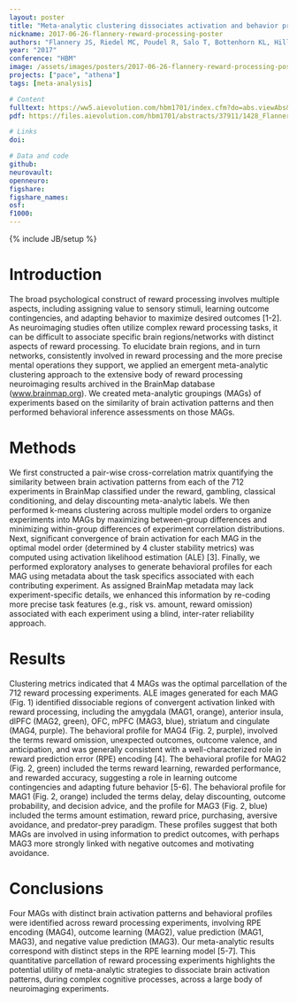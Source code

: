```yaml
---
layout: poster
title: "Meta-analytic clustering dissociates activation and behavior profiles across reward processing data"
nickname: 2017-06-26-flannery-reward-processing-poster
authors: "Flannery JS, Riedel MC, Poudel R, Salo T, Bottenhorn KL, Hill LD, Laird AR, Sutherland MT"
year: "2017"
conference: "HBM"
image: /assets/images/posters/2017-06-26-flannery-reward-processing-poster.png
projects: ["pace", "athena"]
tags: [meta-analysis]

# Content
fulltext: https://ww5.aievolution.com/hbm1701/index.cfm?do=abs.viewAbs&abs=2885
pdf: https://files.aievolution.com/hbm1701/abstracts/37911/1428_Flannery.pdf

# Links
doi:

# Data and code
github:
neurovault:
openneuro:
figshare:
figshare_names:
osf:
f1000:
---
```

{% include JB/setup %}

# Introduction

The broad psychological construct of reward processing involves multiple aspects, including assigning value to sensory stimuli, learning outcome contingencies, and adapting behavior to maximize desired outcomes [1-2]. As neuroimaging studies often utilize complex reward processing tasks, it can be difficult to associate specific brain regions/networks with distinct aspects of reward processing. To elucidate brain regions, and in turn networks, consistently involved in reward processing and the more precise mental operations they support, we applied an emergent meta-analytic clustering approach to the extensive body of reward processing neuroimaging results archived in the BrainMap database (www.brainmap.org). We created meta-analytic groupings (MAGs) of experiments based on the similarity of brain activation patterns and then performed behavioral inference assessments on those MAGs.

# Methods

We first constructed a pair-wise cross-correlation matrix quantifying the similarity between brain activation patterns from each of the 712 experiments in BrainMap classified under the reward, gambling, classical conditioning, and delay discounting meta-analytic labels. We then performed k-means clustering across multiple model orders to organize experiments into MAGs by maximizing between-group differences and minimizing within-group differences of experiment correlation distributions. Next, significant convergence of brain activation for each MAG in the optimal model order (determined by 4 cluster stability metrics) was computed using activation likelihood estimation (ALE) [3]. Finally, we performed exploratory analyses to generate behavioral profiles for each MAG using metadata about the task specifics associated with each contributing experiment. As assigned BrainMap metadata may lack experiment-specific details, we enhanced this information by re-coding more precise task features (e.g., risk vs. amount, reward omission) associated with each experiment using a blind, inter-rater reliability approach.

# Results

Clustering metrics indicated that 4 MAGs was the optimal parcellation of the 712 reward processing experiments. ALE images generated for each MAG (Fig. 1) identified dissociable regions of convergent activation linked with reward processing, including the amygdala (MAG1, orange), anterior insula, dlPFC (MAG2, green), OFC, mPFC (MAG3, blue), striatum and cingulate (MAG4, purple). The behavioral profile for MAG4 (Fig. 2, purple), involved the terms reward omission, unexpected outcomes, outcome valence, and anticipation, and was generally consistent with a well-characterized role in reward prediction error (RPE) encoding [4]. The behavioral profile for MAG2 (Fig. 2, green) included the terms reward learning, rewarded performance, and rewarded accuracy, suggesting a role in learning outcome contingencies and adapting future behavior [5-6]. The behavioral profile for MAG1 (Fig. 2, orange) included the terms delay, delay discounting, outcome probability, and decision advice, and the profile for MAG3 (Fig. 2, blue) included the terms amount estimation, reward price, purchasing, aversive avoidance, and predator-prey paradigm. These profiles suggest that both MAGs are involved in using information to predict outcomes, with perhaps MAG3 more strongly linked with negative outcomes and motivating avoidance.

# Conclusions

Four MAGs with distinct brain activation patterns and behavioral profiles were identified across reward processing experiments, involving RPE encoding (MAG4), outcome learning (MAG2), value prediction (MAG1, MAG3), and negative value prediction (MAG3). Our meta-analytic results correspond with distinct steps in the RPE learning model [5-7]. This quantitative parcellation of reward processing experiments highlights the potential utility of meta-analytic strategies to dissociate brain activation patterns, during complex cognitive processes, across a large body of neuroimaging experiments.
